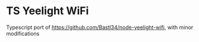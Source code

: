 # TS Yeelight WiFi

Typescript port of https://github.com/Bastl34/node-yeelight-wifi, with minor modifications
